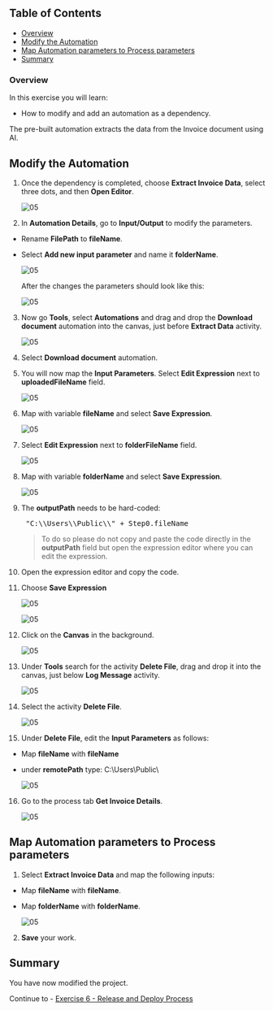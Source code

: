 ## Table of Contents
 - [Overview](#overview)
 - [Modify the Automation](#modifyAutomation)
 - [Map Automation parameters to Process parameters](#mapParameters)
 - [Summary](#summary)

### Overview <a name="overview"></a>

In this exercise you will learn:

- How to modify and add an automation as a dependency.

The pre-built automation extracts the data from the Invoice document using AI.

## Modify the Automation <a name="modifyAutomation"></a>

1. Once the dependency is completed, choose **Extract Invoice Data**, select three dots, and then **Open Editor**.

    ![05](./images/010a.png)

2. In **Automation Details**, go to **Input/Output** to modify the parameters.

- Rename **FilePath** to **fileName**.
- Select **Add new input parameter** and name it **folderName**.

    ![05](./images/016a.png)

    After the changes the parameters should look like this:

    ![05](./images/017.png)

3. Now go **Tools**, select **Automations** and drag and drop the **Download document** automation into the canvas, just before **Extract Data** activity.

    ![05](./images/018.png)

4. Select **Download document** automation.

5. You will now map the **Input Parameters**. Select **Edit Expression** next to **uploadedFileName** field.

    ![05](./images/019.png)

6. Map with variable **fileName** and select **Save Expression**.

    ![05](./images/098.png)

7. Select **Edit Expression** next to **folderFileName** field.

    ![05](./images/097.png)

8. Map with variable **folderName** and select **Save Expression**.

    ![05](./images/099.png)

9. The **outputPath** needs to be hard-coded:
    <pre> "C:\\Users\\Public\\" + Step0.fileName </pre>

    > To do so please do not copy and paste the code directly in the **outputPath** field but open the expression editor where you can edit the expression.

10. Open the expression editor and copy the code.

11. Choose **Save Expression**

    ![05](./images/096bis.png)


    ![05](./images/096.png)

12. Click on the **Canvas** in the background.

    ![05](./images/021.png)

13. Under **Tools** search for the activity **Delete File**, drag and drop it into the canvas, just below **Log Message** activity.

    ![05](./images/022.png)

14. Select the activity **Delete File**.

    ![05](./images/095.png)

15. Under **Delete File**, edit the **Input Parameters** as follows:
- Map **fileName** with **fileName**
- under **remotePath** type: C:\Users\Public\

    ![05](./images/023a.png)

16. Go to the process tab **Get Invoice Details**.

    ![05](./images/094.png)

## Map Automation parameters to Process parameters <a name="mapParameters"></a>

1. Select **Extract Invoice Data** and map the following inputs:

- Map **fileName** with **fileName**.
- Map **folderName** with **folderName**.

    ![05](./images/024.png)

2. **Save** your work.

## Summary <a name="summary"></a>

You have now modified the project.

Continue to - [Exercise 6 - Release and Deploy Process](../6_ReleaseDeployProcess/Readme.md)
